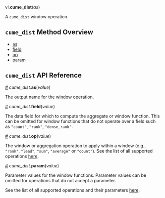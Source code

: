 vl.<b>cume_dist</b>(<em>as</em>)

A <code>cume_dist</code> window operation.

## <code>cume_dist</code> Method Overview

* <a href="#as">as</a>
* <a href="#field">field</a>
* <a href="#op">op</a>
* <a href="#param">param</a>

## <code>cume_dist</code> API Reference

<a id="as" href="#as">#</a>
<em>cume_dist</em>.<b>as</b>(<em>value</em>)

The output name for the window operation.

<a id="field" href="#field">#</a>
<em>cume_dist</em>.<b>field</b>(<em>value</em>)

The data field for which to compute the aggregate or window function. This can be omitted for window functions that do not operate over a field such as `"count"`, `"rank"`, `"dense_rank"`.

<a id="op" href="#op">#</a>
<em>cume_dist</em>.<b>op</b>(<em>value</em>)

The window or aggregation operation to apply within a window (e.g., `"rank"`, `"lead"`, `"sum"`, `"average"` or `"count"`). See the list of all supported operations [here](https://vega.github.io/vega-lite/docs/window.html#ops).

<a id="param" href="#param">#</a>
<em>cume_dist</em>.<b>param</b>(<em>value</em>)

Parameter values for the window functions. Parameter values can be omitted for operations that do not accept a parameter.

See the list of all supported operations and their parameters [here](https://vega.github.io/vega-lite/docs/transforms/window.html).

